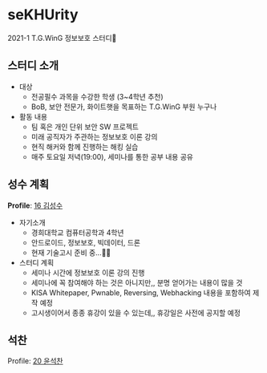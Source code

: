 # seKHUrity
2021-1 T.G.WinG 정보보호 스터디🔐

## 스터디 소개
- 대상
    - 전공필수 과목을 수강한 학생 (3~4학년 추천)
    - BoB, 보안 전문가, 화이트햇을 목표하는 T.G.WinG 부원 누구나
- 활동 내용
    - 팀 혹은 개인 단위 보안 SW 프로젝트
    - 미래 공직자가 주관하는 정보보호 이론 강의
    - 현직 해커와 함께 진행하는 해킹 실습
    - 매주 토요일 저녁(19:00), 세미나를 통한 공부 내용 공유

## 성수 계획
**Profile**: [16 김성수](https://github.com/korkeep)  
- 자기소개
    - 경희대학교 컴퓨터공학과 4학년
    - 안드로이드, 정보보호, 빅데이터, 드론
    - 현재 기술고시 준비 중...👨‍🎓
- 스터디 계획
    - 세미나 시간에 정보보호 이론 강의 진행
    - 세미나에 꼭 참여해야 하는 것은 아니지만,, 분명 얻어가는 내용이 많을 것
    - KISA Whitepaper, Pwnable, Reversing, Webhacking 내용을 포함하여 제작 예정
    - 고시생이어서 종종 휴강이 있을 수 있는데,, 휴강일은 사전에 공지할 예정

## 석찬
Profile: [20 윤석찬](https://github.com/ch4n3-yoon)
<!-- 여기에다 쭉 써주면 되어용~~ -->
